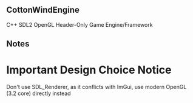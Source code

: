 ## CottonWindEngine
C++ SDL2 OpenGL Header-Only Game Engine/Framework
## Notes
# Important Design Choice Notice
Don't use SDL_Renderer, as it conflicts with ImGui, use modern OpenGL (3.2 core) directly instead